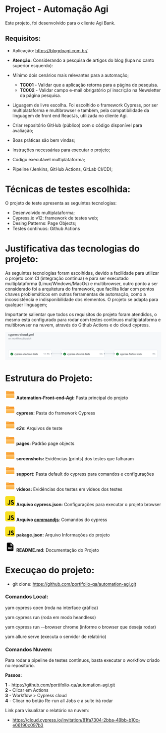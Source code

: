 # Project - Automação Agi

Este projeto, foi desenvolvido para o cliente Agi Bank. 

## Requisitos:

- Aplicação: https://blogdoagi.com.br/
- **Atenção:** Considerando a pesquisa de artigos do blog (lupa no canto superior esquerdo):
- Mínimo dois cenários mais relevantes para a automação;

  - **TC001** - Validar que a aplicação retorna para a página de pesquisa.
  - **TC002** - Validar campo e-mail obrigatório p/ inscrição na Newsletter da página pesquisa.

- Liguagem de livre escolha. Foi escolhido o framework Cypress, por ser multiplataforma e multibrowser e também, pela compatibilidade da linguagem de front end ReactJs, utilizada no cliente Agi.
- Criar repositório GitHub (público) com o código disponível para avaliação;
- Boas práticas são bem vindas;
- Instruções necessárias para executar o projeto;
- Código executável multiplataforma;
- Pipeline (Jenkins, GitHub Actions, GitLab CI/CD);
  
# Técnicas de testes escolhida:

O projeto de teste apresenta as seguintes tecnologias:

- Desenvolvido multiplataforma;
- Cypress.io v12: framework de testes web;
- Desing Patterns: Page Objects;
- Testes contínuos: Github Actions

# Justificativa das tecnologias do projeto:

 As seguintes tecnologias foram escolhidas, devido a facilidade para utilizar o projeto com CI (integração contínua) e para ser executado multiplataforma (Linux/Windows/MacOs) e multibrowser, outro ponto a ser considerado foi a arquitetura do framework, que facilita lidar com pontos chaves problemáticos em outras ferramentas de automação, como a incossistência e indisponibilidade dos elementos.
 O projeto se adapta para qualquer linguagem;

 Importante salientar que todos os requisitos do projeto foram atendidos, o mesmo está configurado para rodar com testes contínuos multiplataforma e multibrowser na nuvem, através do Github Actions e do cloud cypress.

 <img src="image/README/workflow.png"/> 

# Estrutura do Projeto:

<img src="image/README/icon_folder.png"/> **Automation-Front-end-Agi:** Pasta principal do projeto

<img src="image/README/icon_folder.png"/> **cypress:** Pasta do framework Cypress

<img src="image/README/icon_folder.png"/> ***e2e***: Arquivos de teste


<img src="image/README/icon_folder.png"/> **pages:** Padrão page objects

<img src="image/README/icon_folder.png"/> **screenshots:** Evidências (prints) dos testes que falharam

<img src="image/README/icon_folder.png"/> **support:** Pasta default do cypress para comandos e configurações

<img src="image/README/icon_folder.png"/> **videos:** Evidências dos testes em videos dos testes

<img src="image/README/javascript_icon_.png"/> **Arquivo cypress.json:** Configurações para executar o projeto browser

<img src="image/README/javascript_icon_.png"/> **Arquivo [commandjs](https://docs.cypress.io/api/table-of-contents "Doc Comandos Cypress")**: Comandos do cypress


<img src="image/README/javascript_icon_.png"/> **pakage.json:** Arquivo Informações do projeto


<img src="image/README/md_file_icon_.png"/> **README.md:** Documentação do Projeto

# Execuçao do projeto:

* git clone: https://github.com/portifolio-qa/automation-agi.git

### Comandos Local:

yarn cypress open (roda na interface gráfica)

yarn cypress run (roda em modo heandless)

yarn cypress run --browser chrome (informe o browser que deseja rodar)

yarn allure serve (executa o servidor de relatório)

### Comandos Nuvem:

Para rodar a pipeline de testes contínuos, basta executar o workflow criado no repositório.

**Passos:**  

**1** - https://github.com/portifolio-qa/automation-agi.git  
**2** - Clicar em Actions  
**3** - Workflow > Cypress cloud  
**4** - Clicar no botão Re-run all Jobs e a suíte irá rodar  

Link para visualizar o relatório na nuvem: 

* https://cloud.cypress.io/invitation/81fa7304-2bba-49bb-b10c-e06190c097b3

